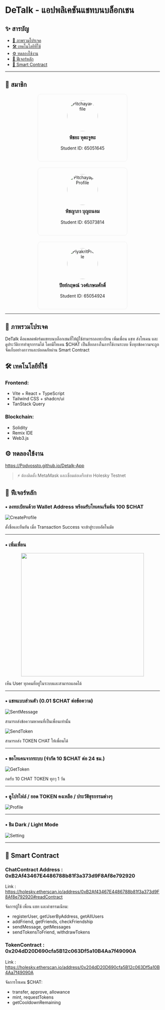 # DeTalk - แอปพลิเคชันแชทบนบล็อกเชน

## ✨ สารบัญ

- [📄 ภาพรวมโปรเจค](#📄-ภาพรวมโปรเจค)
- [🛠️ เทคโนโลยีที่ใช้](#🛠️-เทคโนโลยที่ใช้)
- [⚙️ ทดลองใช้งาน](#⚙️-ทดลองใช้งาน)
- [🔹 ฟีเจอร์หลัก](#🔹-ฟีเจอร์หลัก)
- [🚀 Smart Contract](#🚀-smart-contract)

---
## 📄 สมาชิก

<div style="display: flex; gap: 20px; justify-content: center; flex-wrap: wrap;">

  <div style="border: 1px solid #eee; border-radius: 10px; padding: 20px; width: 250px; text-align: center;">
    <img src="src/pictures/PitchayaProfile.jpg" alt="PitchayaProfile" style="width: 100px; height: 100px; object-fit: cover; border-radius: 50%;">
    <h3 style="margin-top: 10px;">พิชยะ หุตะจูฑะ</h3>
    <p>Student ID: 65051645</p>
  </div>

  <div style="border: 1px solid #eee; border-radius: 10px; padding: 20px; width: 250px; text-align: center;">
    <img src="src/pictures/PitchayapaProfile.jpg" alt="PitchayapaProfile" style="width: 100px; height: 100px; object-fit: cover; border-radius: 50%;">
    <h3 style="margin-top: 10px;">พิชญาภา บุญถนอม</h3>
    <p>Student ID: 65073814</p>
  </div>

  <div style="border: 1px solid #eee; border-radius: 10px; padding: 20px; width: 250px; text-align: center;">
    <img src="src/pictures/Piyakit.jpg" alt="PiyakritProfile" style="width: 100px; height: 100px; object-fit: cover; border-radius: 50%;">
    <h3 style="margin-top: 10px;">ปิยย์กฤษณ์ วงศ์เกษมศักดิ์</h3>
    <p>Student ID: 65054924</p>
  </div>

</div>


---
## 📄 ภาพรวมโปรเจค

DeTalk คือแพลตฟอร์มแชทบนบล็อกเชนที่ให้ผู้ใช้สามารถลงทะเบียน เพิ่มเพื่อน แชท ส่งโทเคน และดูประวัติการทำธุรกรรมได้ โดยมีโทเคน $CHAT เป็นสื่อกลางในการใช้งานระบบ ซึ่งทุกข้อความจะถูกจัดเก็บอย่างถาวรและปลอดภัยผ่าน Smart Contract

## 🛠️ เทคโนโลยีที่ใช้

### Frontend:

- Vite + React + TypeScript
- Tailwind CSS + shadcn/ui
- TanStack Query

### Blockchain:

- Solidity
- Remix IDE
- Web3.js

## ⚙️ ทดลองใช้งาน

https://Podvossto.github.io/Detalk-App

> ⚡ ต้องติดตั้ง MetaMask และเชื่อมต่อเครือข่าย Holesky Testnet

## 🔹 ฟีเจอร์หลัก

### • ลงทะเบียนด้วย Wallet Address พร้อมรับโทเคนเริ่มต้น 100 $CHAT  
![CreateProfile](src/pictures/Screenshot/CreateProfile.png)
<p>ตั้งชื่อและยืนยัน เมื่อ Transaction Success จะเข้าสู่ระบบอัตโนมัต</p>

---

### • เพิ่มเพื่อน  
<p align="center">
  <img src="src/pictures/Screenshot/AllUser.png" width="400px" />
</p>
<p>เห็น User ทุกคนที่อยู่ในระบบและสามารถแอดได้</p>

---

### • แชทแบบส่วนตัว (0.01 $CHAT ต่อข้อความ)  
![SentMessage](src/pictures/Screenshot/SentMessage.png)
<p>สามารถส่งข้อความหาคนที่เป็นเพื่อนเท่านั้น</p>

![SendToken](src/pictures/Screenshot/SendToken.png)
<p>สามารถส่ง TOKEN CHAT ให้เพื่อนได้</p>

---

### • ขอโทเคนจากระบบ (จำกัด 10 $CHAT ต่อ 24 ชม.)  
![GetToken](src/pictures/Screenshot/GetToken.png)
<p>กดรับ 10 CHAT TOKEN ทุกๆ 1 วัน</p>

---

### • ดูโปรไฟล์ / ยอด TOKEN คงเหลือ / ประวัติธุรกรรมต่างๆ  
![Profile](src/pictures/Screenshot/Profile.png)

---

### • ธีม Dark / Light Mode  
![Setting](src/pictures/Screenshot/Setting.png)

---

## 🚀 Smart Contract

### ChatContract Address : 0xB2Af43467E4486788b81f3a373d9F8Af8e792920

Link : https://holesky.etherscan.io/address/0xB2Af43467E4486788b81f3a373d9F8Af8e792920#readContract

จัดการผู้ใช้ เพื่อน แชท และค่าธรรมเนียม:

- registerUser, getUserByAddress, getAllUsers
- addFriend, getFriends, checkFriendship
- sendMessage, getMessages
- sendTokensToFriend, withdrawTokens

### TokenContract : 0x204dD20D690cfa5B12c063Df5a10B4Aa7f49090A

Link : https://holesky.etherscan.io/address/0x204dD20D690cfa5B12c063Df5a10B4Aa7f49090A

จัดการโทเคน $CHAT:

- transfer, approve, allowance
- mint, requestTokens
- getCooldownRemaining
